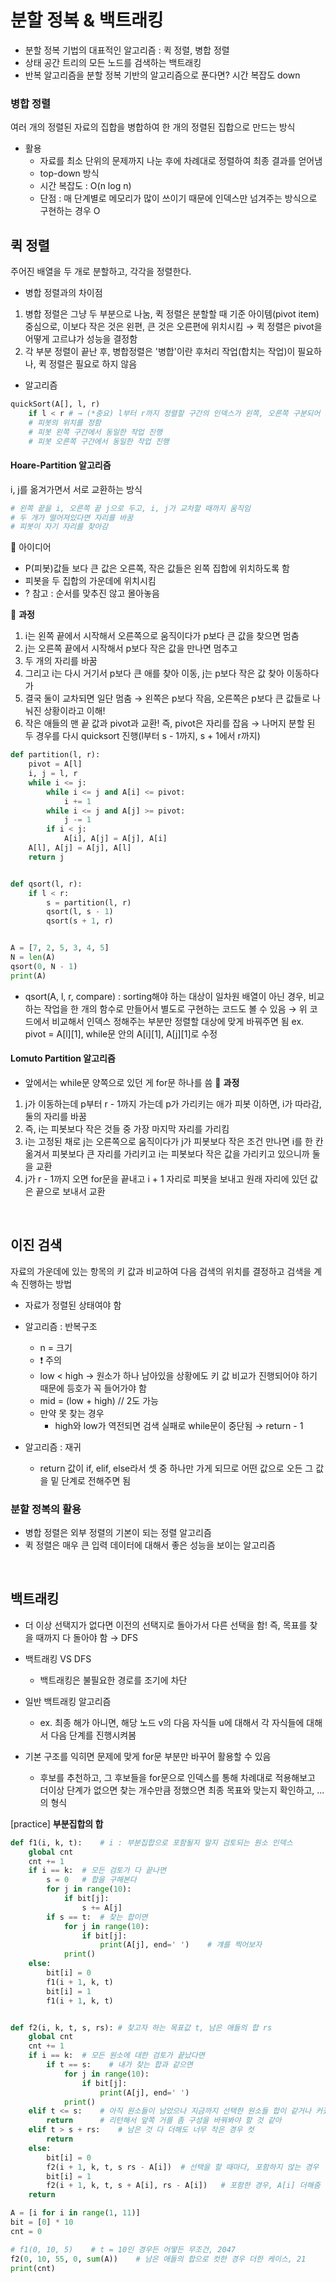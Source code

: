 # 분할 정복 & 백트래킹

- 분할 정복 기법의 대표적인 알고리즘 : 퀵 정렬, 병합 정렬
- 상태 공간 트리의 모든 노드를 검색하는 백트래킹
- 반복 알고리즘을 분할 정복 기반의 알고리즘으로 푼다면? 시간 복잡도 down

### 병합 정렬
여러 개의 정렬된 자료의 집합을 병합하여 한 개의 정렬된 집합으로 만드는 방식
- 활용
  - 자료를 최소 단위의 문제까지 나눈 후에 차례대로 정렬하여 최종 결과를 얻어냄
  - top-down 방식
  - 시간 복잡도 : O(n log n)
  - 단점 : 매 단계별로 메모리가 많이 쓰이기 때문에 인덱스만 넘겨주는 방식으로 구현하는 경우 O

## 퀵 정렬
주어진 배열을 두 개로 분할하고, 각각을 정렬한다.
- 병합 정렬과의 차이점
1. 병합 정렬은 그냥 두 부분으로 나눔, 퀵 정렬은 분할할 때 기준 아이템(pivot item) 중심으로, 이보다 작은 것은 왼편, 큰 것은 오른편에 위치시킴 → 퀵 정렬은 pivot을 어떻게 고르냐가 성능을 결정함
2. 각 부분 정렬이 끝난 후, 병합정렬은 '병합'이란 후처리 작업(합치는 작업)이 필요하나, 퀵 정렬은 필요로 하지 않음

- 알고리즘
```python
quickSort(A[], l, r)
    if l < r # → (*중요) l부터 r까지 정렬할 구간의 인덱스가 왼쪽, 오른쪽 구분되어 있어야 함
    # 피봇의 위치를 정함
    # 피봇 왼쪽 구간에서 동일한 작업 진행
    # 피봇 오른쪽 구간에서 동일한 작업 진행
```
#### Hoare-Partition 알고리즘
i, j를 옮겨가면서 서로 교환하는 방식
```python
# 왼쪽 끝을 i, 오른쪽 끝 j으로 두고, i, j가 교차할 때까지 움직임
# 두 개가 떨어져있다면 자리를 바꿈
# 피봇이 자기 자리를 찾아감
```
🧷 아이디어
- P(피봇)값들 보다 큰 값은 오른쪽, 작은 값들은 왼쪽 집합에 위치하도록 함
- 피봇을 두 집합의 가운데에 위치시킴
- ? 참고 : 순서를 맞추진 않고 몰아놓음

🧷 __과정__
1. i는 왼쪽 끝에서 시작해서 오른쪽으로 움직이다가 p보다 큰 값을 찾으면 멈춤
2. j는 오른쪽 끝에서 시작해서 p보다 작은 값을 만나면 멈추고
3. 두 개의 자리를 바꿈
4. 그리고 i는 다시 거기서 p보다 큰 애를 찾아 이동, j는 p보다 작은 값 찾아 이동하다가
5. 결국 둘이 교차되면 일단 멈춤 → 왼쪽은 p보다 작음, 오른쪽은 p보다 큰 값들로 나눠진 상황이라고 이해! 
6. 작은 애들의 맨 끝 값과 pivot과 교환! 즉, pivot은 자리를 잡음 → 나머지 분할 된 두 경우를 다시 quicksort 진행(l부터 s - 1까지, s + 1에서 r까지)

```python
def partition(l, r):
    pivot = A[l]
    i, j = l, r
    while i <= j:
        while i <= j and A[i] <= pivot:
            i += 1
        while i <= j and A[j] >= pivot:
            j -= 1
        if i < j:
            A[i], A[j] = A[j], A[i]
    A[l], A[j] = A[j], A[l]
    return j


def qsort(l, r):
    if l < r:
        s = partition(l, r)
        qsort(l, s - 1)
        qsort(s + 1, r)


A = [7, 2, 5, 3, 4, 5]
N = len(A)
qsort(0, N - 1)
print(A)
```
- qsort(A, l, r, compare) : sorting해야 하는 대상이 일차원 배열이 아닌 경우, 비교하는 작업을 한 개의 함수로 만들어서 별도로 구현하는 코드도 볼 수 있음 → 위 코드에서 비교해서 인덱스 정해주는 부분만 정렬할 대상에 맞게 바꿔주면 됨 ex. pivot = A[l][1], while문 안의 A[i][1], A[j][1]로 수정

#### Lomuto Partition 알고리즘
- 앞에서는 while문 양쪽으로 있던 게 for문 하나를 씀
🧷 __과정__
1. j가 이동하는데 p부터 r - 1까지 가는데 p가 가리키는 애가 피봇 이하면, i가 따라감, 둘의 자리를 바꿈
2. 즉, i는 피봇보다 작은 것들 중 가장 마지막 자리를 가리킴
3. i는 고정된 채로 j는 오른쪽으로 움직이다가 j가 피봇보다 작은 조건 만나면 i를 한 칸 옮겨서 피봇보다 큰 자리를 가리키고 i는 피봇보다 작은 값을 가리키고 있으니까 둘을 교환
4. j가 r - 1까지 오면 for문을 끝내고 i + 1 자리로 피봇을 보내고 원래 자리에 있던 값은 끝으로 보내서 교환
<br>

## 이진 검색
자료의 가운데에 있는 항목의 키 값과 비교하여 다음 검색의 위치를 결정하고 검색을 계속 진행하는 방법
- 자료가 정렬된 상태여야 함
- 알고리즘 : 반복구조
  - n = 크기
  - ❗ 주의
  - low < high → 원소가 하나 남아있을 상황에도 키 값 비교가 진행되어야 하기 때문에 등호가 꼭 들어가야 함
  - mid = (low + high) // 2도 가능
  - 만약 못 찾는 경우
    - high와 low가 역전되면 검색 실패로 while문이 중단됨 → return - 1

- 알고리즘 : 재귀
  - return 값이 if, elif, else라서 셋 중 하나만 가게 되므로 어떤 값으로 오든 그 값을 밑 단계로 전해주면 됨

### 분할 정복의 활용
- 병합 정렬은 외부 정렬의 기본이 되는 정렬 알고리즘
- 퀵 정렬은 매우 큰 입력 데이터에 대해서 좋은 성능을 보이는 알고리즘
<br>

## 백트래킹
- 더 이상 선택지가 없다면 이전의 선택지로 돌아가서 다른 선택을 함! 즉, 목표를 찾을 때까지 다 돌아야 함 → DFS
- 백트래킹 VS DFS
  - 백트래킹은 불필요한 경로를 조기에 차단
- 일반 백트래킹 알고리즘
  - ex. 최종 해가 아니면, 해당 노드 v의 다음 자식들 u에 대해서 각 자식들에 대해서 다음 단계를 진행시켜봄

- 기본 구조를 익히면 문제에 맞게 for문 부분만 바꾸어 활용할 수 있음
  - 후보를 추천하고, 그 후보들을 for문으로 인덱스를  통해 차례대로 적용해보고 더이상 단계가 없으면 찾는 개수만큼 정했으면 최종 목표와 맞는지 확인하고, ... 의 형식
  
[practice] __부분집합의 합__
```python
def f1(i, k, t):    # i : 부분집합으로 포함될지 말지 검토되는 원소 인덱스
    global cnt
    cnt += 1
    if i == k:  # 모든 검토가 다 끝나면
        s = 0   # 합을 구해본다
        for j in range(10):
            if bit[j]:
                s += A[j]
        if s == t:  # 찾는 합이면
            for j in range(10):
                if bit[j]:
                    print(A[j], end=' ')    # 걔를 찍어보자
            print()
    else:
        bit[i] = 0
        f1(i + 1, k, t)
        bit[i] = 1
        f1(i + 1, k, t)


def f2(i, k, t, s, rs): # 찾고자 하는 목표값 t, 남은 애들의 합 rs
    global cnt
    cnt += 1
    if i == k:  # 모든 원소에 대한 검토가 끝났다면
        if t == s:    # 내가 찾는 합과 같으면
            for j in range(10):
                if bit[j]:
                    print(A[j], end=' ')
            print()
    elif t <= s:    # 아직 원소들이 남았으나 지금까지 선택한 원소들 합이 같거나 커졌으면
        return      # 리턴해서 앞쪽 거를 좀 구성을 바꿔봐야 할 것 같아
    elif t > s + rs:    # 남은 것 다 더해도 너무 작은 경우 컷
        return
    else:
        bit[i] = 0
        f2(i + 1, k, t, s rs - A[i])  # 선택을 할 때마다, 포함하지 않는 경우
        bit[i] = 1
        f2(i + 1, k, t, s + A[i], rs - A[i])   # 포함한 경우, A[i] 더해줌
    return

A = [i for i in range(1, 11)]
bit = [0] * 10
cnt = 0

# f1(0, 10, 5)    # t = 10인 경우든 어떻든 무조건, 2047
f2(0, 10, 55, 0, sum(A))    # 남은 애들의 합으로 컷한 경우 더한 케이스, 21
print(cnt)
```


 





